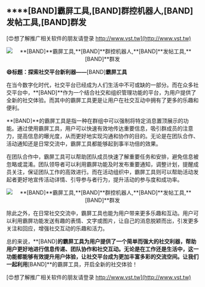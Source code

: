 ## ****[BAND]**霸屏工具,**[BAND]**群控机器人,**[BAND]**发帖工具,**[BAND]**群发**

[😍想了解推广相关软件的朋友请登录 http://www.vst.tw](http://www.vst.tw)

 <center><img src="https://vst.tw/MP4/tuiguang/png/2.png" alt="**[BAND]**霸屏工具,**[BAND]**群控机器人,**[BAND]**发帖工具,**[BAND]**群发"></center>

**😄标题：探索社交平台新利器——**[BAND]**霸屏工具**

在当今数字化时代，社交平台已经成为人们生活中不可或缺的一部分。而在众多社交平台中，**[BAND]**作为一个结合社交和组织管理功能的平台，为用户提供了全新的社交体验。而其中的霸屏工具更是让用户在社交互动中拥有了更多的乐趣和便利。

**[BAND]**的霸屏工具是指一种在群组中可以强制将特定消息置顶展示的功能。通过使用霸屏工具，用户可以快速有效地传达重要信息，吸引群成员的注意力，提高信息的曝光度，从而更好地实现沟通和协作的目的。无论是在团队合作、活动通知还是日常交流中，霸屏工具都能够起到事半功倍的效果。

在团队合作中，霸屏工具可以帮助团队成员快速了解重要任务和安排，避免信息被忽略或混淆。团队领导者可以利用霸屏功能及时发布重要通知，调整计划，提醒成员关注，保证团队工作的高效进行。而在活动组织中，霸屏工具则可以帮助活动发起者更好地宣传活动详情、引导参与者行为，提升活动的参与度和成功率。

 <center><img src="https://vst.tw/MP4/tuiguang/png/1.png" alt="**[BAND]**霸屏工具,**[BAND]**群控机器人,**[BAND]**发帖工具,**[BAND]**群发"></center>

除此之外，在日常社交交流中，霸屏工具也能为用户带来更多乐趣和互动。用户可以利用霸屏功能发送有趣的表情、文字或图片，让自己的消息脱颖而出，引发更多关注和回应，增强社交互动的乐趣和活力。

总的来说，**[BAND]**的霸屏工具为用户提供了一个简单而强大的社交利器，帮助用户更好地进行信息传递、团队协作和社交互动。无论是在工作还是生活中，这一功能都能够有效提升用户体验，让社交平台成为更加丰富多彩的交流空间。让我们一起利用**[BAND]**的霸屏工具，开启全新的社交体验！

[😍想了解推广相关软件的朋友请登录 http://www.vst.tw](http://www.vst.tw)



